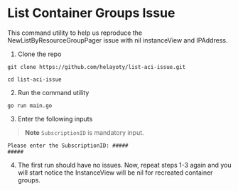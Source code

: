 # List Container Groups Issue

This command utility to help us reproduce the NewListByResourceGroupPager issue with nil instanceView and IPAddress.

1. Clone the repo

```shell
git clone https://github.com/helayoty/list-aci-issue.git

cd list-aci-issue
```

2. Run the command utility

```shell
go run main.go
```

3. Enter the following inputs

> **Note** `SubscriptionID` is mandatory input.

```shell
Please enter the SubscriptionID: #####
#####
```
4. The first run should have no issues. Now, repeat steps 1-3 again and you will start notice the InstanceView will be nil for recreated container groups.
